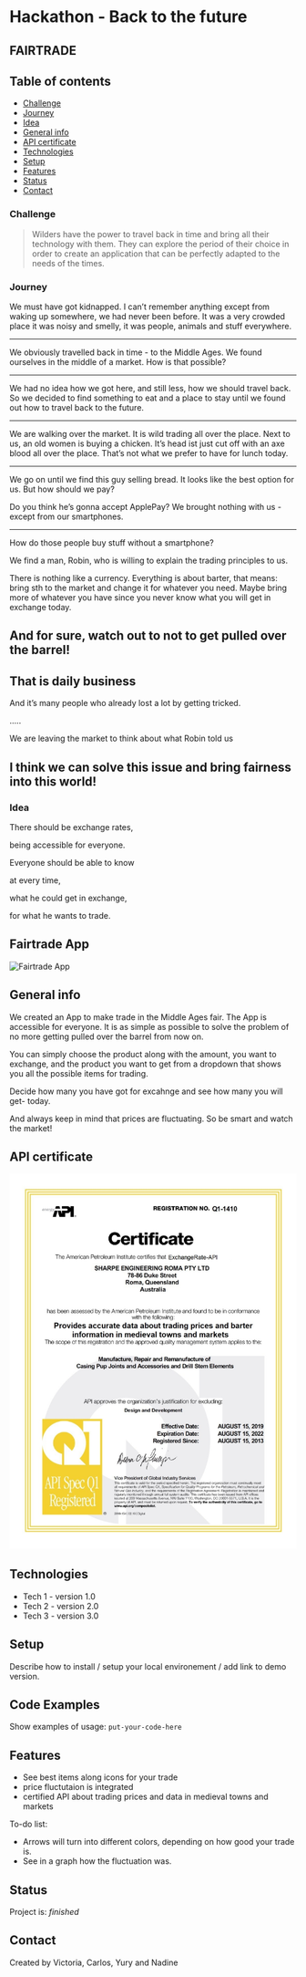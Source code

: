# Hackathon - Back to the future

## FAIRTRADE


## Table of contents
* [Challenge](#challenge)
* [Journey](#journey)
* [Idea](#idea)
* [General info](#general-info)
* [API certificate](#api-certificate)
* [Technologies](#technologies)
* [Setup](#setup)
* [Features](#features)
* [Status](#status)
* [Contact](#contact)


### Challenge
> Wilders have the power to travel back in time and bring all their technology with them. They can explore the period of their choice in order to create an application that can be perfectly adapted to the needs of the times.



### Journey
We must have got kidnapped.
I can’t remember anything
except from waking up somewhere,
we had never been before.
It was a very crowded place
it was noisy and smelly,
it was people, animals and stuff everywhere.

**** 

We obviously travelled back in time -
to the Middle Ages.
We found ourselves in the middle of a market.
How is that possible?

****

We had no idea how we got here,
and still less, how we should travel back.
So we decided to find something to eat and
a place to stay until we found out 
how to travel back to the future.

****

We are walking over the market.
It is wild trading all over the place.
Next to us, an old women is buying a chicken.
It’s head ist just cut off with an axe
blood all over the place.
That’s not what we prefer to have for lunch today.

****

We go on until we find this guy selling bread.
It looks like the best option for us.
But how should we pay?


Do you think he’s gonna accept ApplePay?
We brought nothing with us - 
except from our smartphones.

****

How do those people buy stuff without a smartphone?

We find a man, Robin, who is willing to explain the trading principles to us.

There is nothing like a currency.
Everything is about barter, that means:
bring sth to the market and change it for whatever you need.
Maybe bring more of whatever you have
since you never know what you will get in exchange today.

## And for sure, watch out to not to get pulled over the barrel!

## That is daily business

And it’s many people who already lost a lot by getting tricked.

…..

We are leaving the market to think about what Robin told us

## I think we can solve this issue and bring fairness into this world!



### Idea

There should be exchange rates,

being accessible for everyone.

Everyone should be able to know 

at every time,

what he could get in exchange, 

for what he wants to trade.


## Fairtrade App
![Fairtrade App](./img/phone-mockup.jpg)

## General info
We created an App to make trade in the Middle Ages fair.
The App is accessible for everyone.
It is as simple as possible to solve the problem of
no more getting pulled over the barrel from now on.

You can simply choose the product along with the amount,
you want to exchange, and the product you want to get
from a dropdown that shows you 
all the possible items for trading. 

Decide how many you have got for excahnge and
see how many you will get- today.

And always keep in mind that prices are fluctuating.
So be smart and watch the market!


## API certificate
![API certificate](./img/certificate.jpg)


## Technologies
* Tech 1 - version 1.0
* Tech 2 - version 2.0
* Tech 3 - version 3.0


## Setup
Describe how to install / setup your local environement / add link to demo version.


## Code Examples
Show examples of usage:
`put-your-code-here`


## Features
* See best items along icons for your trade
* price fluctutaion is integrated
* certified API about trading prices and data in medieval towns and markets

To-do list:
* Arrows will turn into different colors, depending on how good your trade is.
* See in a graph how the fluctuation was.


## Status
Project is: _finished_


## Contact
Created by Victoria, Carlos, Yury and Nadine






